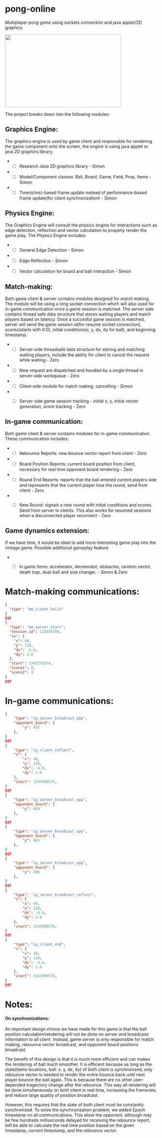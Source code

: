 # pong-online
Multiplayer pong game using sockets connection and java applet/2D graphics

<img src="https://teachingkidstocode.io/wp-content/uploads/2017/08/Pong-1920x1200-31.jpg" width="384" height="240" />


The project breaks down into the following modules:

## Graphics Engine:
The graphics engine is used by game client and responsible for rendering the game component onto the screen, the engine is using java applet or java 2D graphics library.
* - [ ] Research Java 2D graphics library - Simon
* - [ ] Model/Component classes: Ball, Board, Game, Field, Prop, Items - Simon
* - [ ] Time(s/ms)-based frame update instead of performance-based frame update(for client synchronization) - Simon

## Physics Engine:
The Graphics Engine will consult the physics engine for interactions such as edge detection, reflection and vector calculation to properly render the game play. The Physics Engine includes:

* - [ ] General Edge Detection - Simon
* - [ ] Edge Reflection - Simon
* - [ ] Vector calculation for board and ball interaction - Simon

## Match-making:
Both game client & server contains modules designed for match making. The module will be using a long socket connection which will also used for in-game communication once a game session is matched. The server side contains thread safe data structure that stores waiting players and match players based on latency. Once a succesful game session is matched, server will send the game session id(for resume socket connection), scores(starts with 0:0), initial conditions(x, y, dx, dy for ball), and beginning timestamp.

* - [ ] Server-side threadsafe data structure for storing and matching waiting players, include the ability for client to cancel the request while waiting - Zero
* - [ ] New request are dispatched and handled by a single thread in server-side workqueue - Zero
* - [ ] Client-side module for match making, cancelling - Simon
* - [ ] Server-side game session tracking - initial x, y, initial vector generation, score tracking - Zero


## In-game communication:
Both game client & server contains modules for in-game communication. These communication includes:

* - [ ] Rebounce Reports: new bounce vector report from client - Zero
* - [ ] Board Position Reports: current board position from client, necessary for real time opponent board rendering - Zero
* - [ ] Round End Reports: reports that the ball entered current players side and represents that the current player lose the round, send from client - Zero
* - [ ] New Round: signals a new round with initial conditions and scores. Send from server to clients. This also works for resumed sessions when a disconnected player reconnect - Zero


## Game dynamics extension:

If we have time, it would be ideal to add more interesting game play into the vintage game. Possible additional gameplay feature:

* - [ ] In game items: accelerator, decelerator, obstacles, random vector, death trap, dual-ball and size changer. - Simon & Zero


# Match-making communications:

```json
{
  "type": "mm_client_hello"
}
EOT
{
  "type": "mm_server_start",
  "session_id": 123456789,
  "iv": {
    "x": 40,
    "y": 120,
    "dx": -4.6,
    "dy": 2.6
  },
  "start": 1543278574,
  "score1": 0,
  "score2": 0
}
EOT
```

# In-game communications:
```json
{
    "type": "ig_server_broadcast_opp",
    "opponent_board": {
        "y": 455
    },
}
EOT
{
    "type": "ig_client_reflect",
    "v": {
        "x": 40,
        "y": 120,
        "dx": -4.6,
        "dy": 2.6
    },
    "start": 1543998574,
}
EOT
{
    "type": "ig_server_broadcast_opp",
    "opponent_board": {
        "y": 459
    },
}
EOT
{
    "type": "ig_server_broadcast_opp",
    "opponent_board": {
        "y": 401
    },
}
EOT
{
    "type": "ig_server_broadcast_opp",
    "opponent_board": {
        "y": 406
    },
}
EOT
{
    "type": "ig_server_broadcast_reflect",
    "v": {
        "x": 40,
        "y": 120,
        "dx": -4.6,
        "dy": 2.6
    },
    "start": 1543999574,
}
EOT
{
    "type": "ig_client_end",
    "v": {
        "x": 40,
        "y": 120,
        "dx": -4.6,
        "dy": 2.6
    },
    "start": 1543999574,
}
EOT

```

# Notes:
#### On synchronizations:
An important design choice we have made for this game is that the ball position calculation/rendering will not be done on server and broadcase information to all client. Instead, game server is only responsible for match making, rebounce vector broadcast, and opponent board positions broadcast.

The benefit of this design is that it is much more efficient and can makes the rendering of ball much smoother. It is efficient because as long as the state(items locations, ball: x, y, dx, dy) of both client is synchronized, only rebounce vector is needed to render the entire bounce back until next player bounce the ball again. This is because there are no other user-depended tragectory change after the rebounce. This way all rendering will be done simultaneously on both client in real time, increasing the framerate, and reduce large quatity of position broadcast.

However, this requires that the state of both client must be constantly synchronized. To solve the synchronization problem, we added Epoch timestamp on all communications. This allow the opponent, although may be few hundreds milliseconds delayed for receiving the rebounce report, still be able to calculate the real time position based on the given timestamp, current timestamp, and the rebounce vector.
